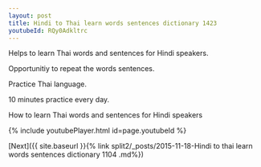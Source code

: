 ```yaml
---
layout: post
title: Hindi to Thai learn words sentences dictionary 1423 
youtubeId: RQy0Adkltrc
---
```

 
 
Helps to learn Thai words and sentences for Hindi speakers.

Opportunitiy to repeat the words sentences. 

Practice Thai language. 
 
10 minutes practice every day. 
 
How to learn Thai words and sentences for Hindi speakers 
 
{% include youtubePlayer.html id=page.youtubeId %}
 
 
[Next]({{ site.baseurl }}{% link  split2/_posts/2015-11-18-Hindi to thai learn words sentences dictionary 1104 .md%})
 
